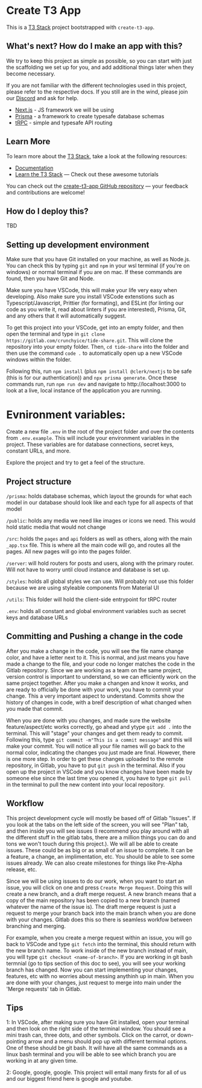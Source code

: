 # Create T3 App

This is a [T3 Stack](https://create.t3.gg/) project bootstrapped with `create-t3-app`.

## What's next? How do I make an app with this?

We try to keep this project as simple as possible, so you can start with just the scaffolding we set up for you, and add additional things later when they become necessary.

If you are not familiar with the different technologies used in this project, please refer to the respective docs. If you still are in the wind, please join our [Discord](https://t3.gg/discord) and ask for help.

- [Next.js](https://nextjs.org) - JS framework we will be using 
- [Prisma](https://prisma.io) - a framework to create typesafe database schemas 
- [tRPC](https://trpc.io) - simple and typesafe API routing 

## Learn More

To learn more about the [T3 Stack](https://create.t3.gg/), take a look at the following resources:

- [Documentation](https://create.t3.gg/)
- [Learn the T3 Stack](https://create.t3.gg/en/faq#what-learning-resources-are-currently-available) — Check out these awesome tutorials

You can check out the [create-t3-app GitHub repository](https://github.com/t3-oss/create-t3-app) — your feedback and contributions are welcome!

## How do I deploy this?

TBD

## Setting up development environment

Make sure that you have Git installed on your machine, as well as Node.js. You can check this by typing `git` and `npm` in your wsl terminal (if you're on windows) or normal terminal if you are on mac. If these commands are found, then you have Git and Node.

Make sure you have VSCode, this will make your life very easy when developing. Also make sure you install VSCode extenstions such as Typescript/Javascript, Prittier (for formating), and ESLint (for linting our code as you write it, read about linters if you are interested), Prisma, Git, and any others that it will automatically suggest. 

To get this project into your VSCode, get into an empty folder, and then open the terminal and type in `git clone https://gitlab.com/crunchyice/tide-share.git`. This will clone the repository into your empty folder. Then, `cd tide-share` into the folder and then use the command `code .` to automatically open up a new VSCode windows within the folder. 

Following this, run `npm install` (plus `npm install @clerk/nextjs` to be safe (this is for our authentication)) and `npx prisma generate`. Once these commands run, run `npm run dev` and navigate to http://localhost:3000 to look at a live, local instance of the application you are running. 

# Evnironment variables:

Create a new file `.env` in the root of the project folder and over the contents from `.env.example`. This will include your environment variables in the project. These variables are for database connections, secret keys, constant URLs, and more. 


Explore the project and try to get a feel of the structure.

## Project structure

`/prisma`: holds database schemas, which layout the grounds for what each model in our database should look like and each type for all aspects of that model 

`/public`: holds any media we need like images or icons we need. This would hold static media that would not change 

`/src`: holds the `pages` and `api` folders as well as others, along with the main `_app.tsx` file. This is where all the main code will go, and routes all the pages. All new pages will go into the pages folder.

`/server`: will hold routers for posts and users, along with the primary router. Will not have to worry until cloud instance and database is set up.

`/styles`: holds all global styles we can use. Will probably not use this folder because we are using styleable components from Material UI 

`/utils`: This folder will hold the client-side entrypoint for tRPC router 

`.env`: holds all constant and global environment variables such as secret keys and database URLs

## Committing and Pushing a change in the code 

After you make a change in the code, you will see the file name change color, and have a letter next to it. This is normal, and just means you have made a change to the file, and your code no longer matches the code in the Gitlab repository. Since we are working as a team on the same project, version control is important to understand, so we can efficiently work on the same project together. After you make a changen and know it works, and are ready to officially be done with your work, you have to commit your change. This a very important aspect to understand. Commits show the history of changes in code, with a breif description of what changed when you made that commit. 

When you are done with you changes, and made sure the website feature/aspect/etc works correctly, go ahead and ytype `git add .` into the terminal. This will "stage" your changes and get them ready to commit. Following this, type `git commit -m"This is a commit message"` and this will make your commit. You will notice all your file names will go back to the normal color, indicating the changes you just made are final. However, there is one more step. In order to get these changes uploaded to the remote repository, in Gitlab, you have to put `git push` in the terminal. Also if you open up the project in VSCode and you know changes have been made by someone else since the last time you opened it, you have to type `git pull` in the terminal to pull the new content into your local repository. 

## Workflow

This project development cycle will mostly be based off of Gitlab "Issues". If you look at the tabs on the left side of the screen, you will see "Plan" tab, and then inside you will see issues (I recommend you play around with all the different stuff in the gitlab tabs, there are a million things you can do and tons we won't touch during this project.). We will all be able to create issues. These could be as big or as small of an issue to complete. It can be a feature, a change, an implimentation, etc. You should be able to see some issues already. We can also create milestones for things like Pre-Alpha release, etc. 

Since we will be using issues to do our work, when you want to start an issue, you will click on one and press `Create Merge Request`. Doing this will create a new branch, and a draft merge request. A new branch means that a copy of the main repository has been copied to a new branch (named whatever the name of the issue is). The draft merge request is just a request to merge your branch back into the main branch when you are done with your changes. Gitlab does this so there is seamless workfow between branching and merging. 

For example, when you create a merge request within an issue, you will go back to VSCode and type `git fetch` into the terminal, this should return with the new branch name. To work inside of the new branch instead of main, you will type `git checkout <name-of-branch>`. If you are working in git bash termnial (go to tips section of this doc to see), you will see your working branch has changed. Now you can start implementing your changes, features, etc with no worries about messing anythinh up in main. When you are done with your changes, just request to merge into main under the 'Merge requests' tab in Gitlab. 

## Tips

1:  In VSCode, after making sure you have Git installed, open your terminal and then look on the right side of the terminal window. You should see a mini trash can, three dots, and other symbols. Click on the carrot, or down-pointing arrow and a menu should pop up with different terminal options. One of these should be git bash. It will have all the same commands as a linux bash terminal and you will be able to see which branch you are working in at any given time. 

2: Google, google, google. This project will entail many firsts for all of us and our biggest friend here is google and youtube. 



